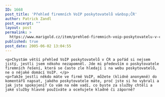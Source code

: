 ```yaml
---
ID: 1668
post_title: 'Přehled firemních VoIP poskytovatelů v&nbsp;ČR'
author: Patrick Zandl
post_excerpt: ""
layout: post
permalink: >
  https://www.marigold.cz/item/prehled-firemnich-voip-poskytovatelu-v-cr
published: true
post_date: 2005-06-02 13:04:55
---
```

	<p>Chystám větší přehled VoIP poskytovatelů v ČR a pořád si nejsem jistý, jestli jsem někoho nezapomněl. Jde mi především o poskytovatele firemních řešení, která se často zle hledají i na webu poskytovatelů, ne o nějaké domácí VoIP. </p>
	<p>Takže jestli někdo máte ve firmě VoIP, můžete (klidně anonymně) do komentářů napsat, jakého poskytovatele máte, proč jste si ho vybrali a jak jste spokojeni? Co vám na něm vadí, co byste za služby chtěli a jaké služby hlavně používáte a oceňujete kladně či záporně?
</p>